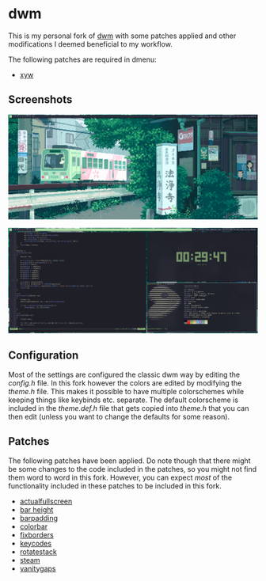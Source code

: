 # dwm

This is my personal fork of [dwm](https://dwm.suckless.org/) with some patches applied and other modifications I deemed beneficial to my workflow.

The following patches are required in dmenu:
- [xyw](https://tools.suckless.org/dmenu/patches/xyw/)

## Screenshots
![empty](./screenshots/desktop_empty.png)

![busy](./screenshots/desktop_busy.png)

## Configuration
Most of the settings are configured the classic dwm way by editing the *config.h* file. In this fork however the colors are edited by modifying the *theme.h* file. This makes it possible to have multiple colorschemes while keeping things like keybinds etc. separate. The default colorscheme is included in the *theme.def.h* file that gets copied into *theme.h* that you can then edit (unless you want to change the defaults for some reason).

## Patches
The following patches have been applied. Do note though that there might be some changes to the code included in the patches, so you might not find them word to word in this fork. However, you can expect *most* of the functionality included in these patches to be included in this fork.

- [actualfullscreen](https://dwm.suckless.org/patches/actualfullscreen/dwm-actualfullscreen-20211013-cb3f58a.diff)
- [bar height](https://dwm.suckless.org/patches/bar_height/dwm-bar-height-6.2.diff)
- [barpadding](https://dwm.suckless.org/patches/barpadding/dwm-barpadding-20211020-a786211.diff)
- [colorbar](https://dwm.suckless.org/patches/colorbar/dwm-colorbar-6.3.diff)
- [fixborders](https://dwm.suckless.org/patches/alpha/dwm-fixborders-6.2.diff)
- [keycodes](https://dwm.suckless.org/patches/keycodes/dwm-keycodes-6.4.diff)
- [rotatestack](https://dwm.suckless.org/patches/rotatestack/dwm-rotatestack-20161021-ab9571b.diff)
- [steam](https://dwm.suckless.org/patches/steam/dwm-steam-6.2.diff)
- [vanitygaps](https://dwm.suckless.org/patches/vanitygaps/dwm-vanitygaps-20200610-f09418b.diff)
